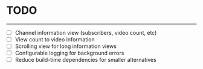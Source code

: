 # TODO
___

 - [ ] Channel information view (subscribers, video count, etc)
 - [ ] View count to video information 
 - [ ] Scrolling view for long information views
 - [ ] Configurable logging for background errors
 - [ ] Reduce build-time dependencies for smaller alternatives
